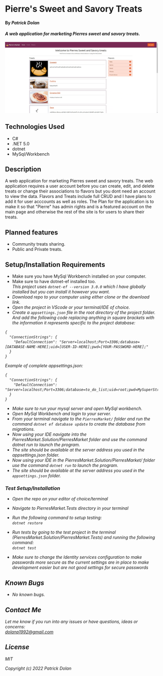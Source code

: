 # Pierre's Sweet and Savory Treats

#### By _**Patrick Dolan**_

#### _A web application for marketing Pierres sweet and savory treats._

![Demonstration Gif](https://github.com/Patrick-Dolan/PierresMarket.Solution/blob/main/DemoGifs/BasicFunctionality.gif)

## Technologies Used

* C#
* .NET 5.0
* dotnet
* MySql/Workbench

## Description

A web application for marketing Pierres sweet and savory treats. The web application requires a user account before you can create, edit, and delete treats or change their associations to flavors but you dont need an account to view the data. Flavors and Treats include full CRUD and I have plans to add it for user acccounts as well as roles. The Plan for the application is to make it so that "Pierre" has admin rights and is a featured account on the main page and otherwise the rest of the site is for users to share their treats. 

## Planned features

* Community treats sharing.
* Public and Private treats.

## Setup/Installation Requirements

* Make sure you have MySql Workbench installed on your computer.
* Make sure to have dotnet-ef installed too.<br>
<em>This project uses <code>dotnet-ef --version 3.0.0</code> which I have globally installed but you can install it however you want. 
* Download repo to your computer using either clone or the download link.
* Open the project in VScode or your terminal/IDE of choice.
* Create a <code>appsettings.json</code> file in the root directory of the project folder. And add the following code replacing anything in square brackets with the information it represents specific to the project database:
```
{
  "ConnectionStrings": {
    "DefaultConnection": "Server=localhost;Port=3306;database=[DATABASE-NAME-HERE];uid=[USER-ID-HERE];pwd=[YOUR-PASSWORD-HERE];"
  }
}

```

Example of complete appsettings.json:
```
{
  "ConnectionStrings": {
    "DefaultConnection": "Server=localhost;Port=3306;database=to_do_list;uid=root;pwd=MySuperStrongPassword;"
  }
}

```

* Make sure to run your mysql server and open MySql workbench.
* Open MySql Workbench and login to your server.
* From your terminal navigate to the <code>PierresMarket/</code> folder and run the command <code>dotnet ef database update</code> to create the database from migrations.
* Now using your IDE navigate into the PierresMarket.Solution/PierresMarket folder and use the command dotnet run to launch the program.
* The site should be available at the server address you used in the appsettings.json folder.
* Now using your IDE in the PierresMarket.Solution/PierresMarket/ folder use the command <code>dotnet run</code> to launch the program. 
* The site should be available at the server address you used in the <code>appsettings.json</code> folder.

### Test Setup/Installation

* Open the repo on your editor of choice/terminal
* Navigate to PierresMarket.Tests directory in your terminal
* Run the following command to setup testing:  
<code>dotnet restore</code>  
* Run tests by going to the test project in the terminal (PierresMarket.Solution/PierresMarket.Tests) and running the following command:  
<code>dotnet test</code>  

* Make sure to change the Identity services configuration to make passwords more secure as the current settings are in place to make development easier but are not good settings for secure passwords

## Known Bugs

* _No known bugs._

## Contact Me

Let me know if you run into any issues or have questions, ideas or concerns:  
dolanp1992@gmail.com

## License

_MIT_

Copyright (c) _2022_ _Patrick Dolan_